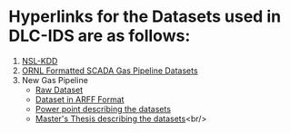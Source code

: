 # Hyperlinks for the Datasets used in DLC-IDS are as follows:
1. [NSL-KDD](https://www.kaggle.com/datasets/hassan06/nslkdd)
2. [ORNL Formatted SCADA Gas Pipeline Datasets](http://www.google.com/url?q=http%3A%2F%2Fwww.ece.uah.edu%2F~thm0009%2Ficsdatasets%2FModbusRTUfeatureSetsV2.zip&sa=D&sntz=1&usg=AOvVaw1dkgzIx6TOmGSsd4xsZyn8)
3. New Gas Pipeline <br/>
     * [Raw Dataset](http://www.google.com/url?q=http%3A%2F%2Fwww.ece.uah.edu%2F~thm0009%2Ficsdatasets%2FIanRawDataset.txt&sa=D&sntz=1&usg=AOvVaw11kE6a2KcYqt_YfNZ1SZeD)<br/>
     * [Dataset in ARFF Format](http://www.google.com/url?q=http%3A%2F%2Fwww.ece.uah.edu%2F~thm0009%2Ficsdatasets%2FIanArffDataset.arff&sa=D&sntz=1&usg=AOvVaw2yccpG0HNCuGwh42gGD4eY)<br/>
     * [Power point describing the datasets](http://www.google.com/url?q=http%3A%2F%2Fwww.ece.uah.edu%2F~thm0009%2Ficsdatasets%2FIanDefenseSlides.pptx&sa=D&sntz=1&usg=AOvVaw3ZXtmZE5W52qhuuhKEyJC9)<br/>
     * [Master's Thesis describing the datasets](http://www.google.com/url?q=http%3A%2F%2Fsun.library.msstate.edu%2FETD-db%2Ftheses%2Favailable%2Fetd-06292015-115535%2F&sa=D&sntz=1&usg=AOvVaw39mC3ffJbHpjIu7Yd5_RP_)<br/>

